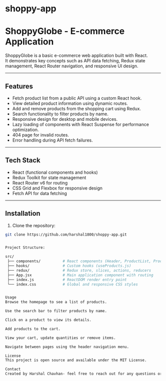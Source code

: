 # shoppy-app

# ShoppyGlobe - E-commerce Application

ShoppyGlobe is a basic e-commerce web application built with React.  
It demonstrates key concepts such as API data fetching, Redux state management, React Router navigation, and responsive UI design.

---

## Features

- Fetch product list from a public API using a custom React hook.
- View detailed product information using dynamic routes.
- Add and remove products from the shopping cart using Redux.
- Search functionality to filter products by name.
- Responsive design for desktop and mobile devices.
- Lazy loading of components with React Suspense for performance optimization.
- 404 page for invalid routes.
- Error handling during API fetch failures.

---

## Tech Stack

- React (functional components and hooks)
- Redux Toolkit for state management
- React Router v6 for routing
- CSS Grid and Flexbox for responsive design
- Fetch API for data fetching

---

## Installation

1. Clone the repository:

```bash
git clone https://github.com/harshal1800/shoppy-app.git


Project Structure:

src/
 ├── components/          # React components (Header, ProductList, ProductItem, Cart, etc.)
 ├── hooks/               # Custom hooks (useProducts.js)
 ├── redux/               # Redux store, slices, actions, reducers
 ├── App.jsx              # Main application component with routing
 ├── index.js             # ReactDOM render entry point
 └── index.css            # Global and responsive CSS styles


Usage
Browse the homepage to see a list of products.

Use the search bar to filter products by name.

Click on a product to view its details.

Add products to the cart.

View your cart, update quantities or remove items.

Navigate between pages using the header navigation menu.

License
This project is open source and available under the MIT License.

Contact
Created by Harshal Chavhan- feel free to reach out for any questions or feedback.